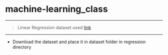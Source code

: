 # machine-learning_class

---
>Linear Regression
>dataset used [link](https://www.kaggle.com/datasets/nikhil7280/student-performance-multiple-linear-regression)
---
* Download the dataset and place it in dataset folder in regression directory